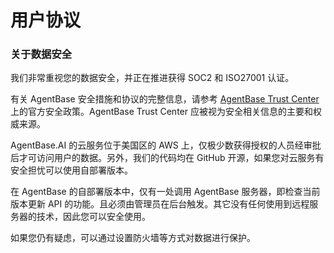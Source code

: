 # 用户协议

### 关于数据安全

我们非常重视您的数据安全，并正在推进获得 SOC2 和 ISO27001 认证。

有关 AgentBase 安全措施和协议的完整信息，请参考 [AgentBase Trust Center](https://security.agentbase.ai/) 上的官方安全政策。AgentBase Trust Center 应被视为安全相关信息的主要和权威来源。

AgentBase.AI 的云服务位于美国区的 AWS 上，仅极少数获得授权的人员经审批后才可访问用户的数据。另外，我们的代码均在 GitHub 开源，如果您对云服务有安全担忧可以使用自部署版本。

在 AgentBase 的自部署版本中，仅有一处调用 AgentBase 服务器，即检查当前版本更新 API 的功能。且必须由管理员在后台触发。其它没有任何使用到远程服务器的技术，因此您可以安全使用。

如果您仍有疑虑，可以通过设置防火墙等方式对数据进行保护。
